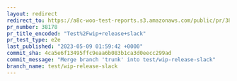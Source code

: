```yaml
---
layout: redirect
redirect_to: https://a8c-woo-test-reports.s3.amazonaws.com/public/pr/38178/e2e/index.html
pr_number: 38178
pr_title_encoded: "Test%2Fwip+release+slack"
pr_test_type: e2e
last_published: "2023-05-09 01:59:42 +0000"
commit_sha: 4ca5e6f13495ffc9eaa6b083b1ca3d0eecc299ad
commit_message: "Merge branch 'trunk' into test/wip-release-slack"
branch_name: test/wip-release-slack
---
```

